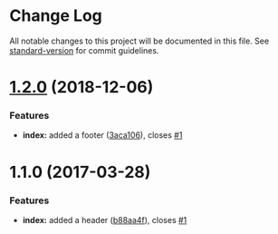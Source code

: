 # Change Log

All notable changes to this project will be documented in this file. See [standard-version](https://github.com/conventional-changelog/standard-version) for commit guidelines.

<a name="1.2.0"></a>
# [1.2.0](https://github.com/devboosts/conventional-commits/compare/v1.1.0...v1.2.0) (2018-12-06)


### Features

* **index:** added a footer ([3aca106](https://github.com/devboosts/conventional-commits/commit/3aca106)), closes [#1](https://github.com/devboosts/conventional-commits/issues/1)



<a name="1.1.0"></a>
# 1.1.0 (2017-03-28)


### Features

* **index:** added a header ([b88aa4f](https://github.com/devboosts/conventional-commits/commit/b88aa4f)), closes [#1](https://github.com/devboosts/conventional-commits/issues/1)
